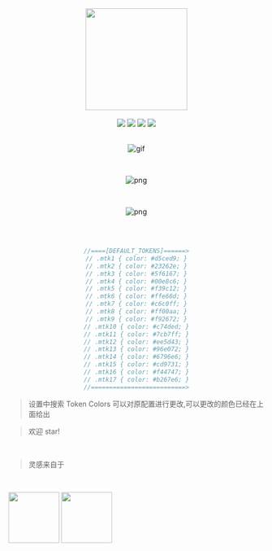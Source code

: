 <div align="center">

<img src="https://oss.xilingbm.com/extension/Andromeda84/logo.gif" width="200"/>

<br/>
<br/>
<img src="https://img.shields.io/github/package-json/v/LiuBairin/Andromeda-84.svg?style=for-the-badge&logo=github" />
<img src="https://img.shields.io/github/stars/LiuBairin/Andromeda-84.svg?logo=github&style=for-the-badge" />
<img src="https://img.shields.io/github/languages/code-size/LiuBairin/Andromeda-84.svg?color=green&style=for-the-badge" />
<img src="https://img.shields.io/github/license/LiuBairin/Andromeda-84.svg?style=for-the-badge&color=blueviolet" />

<br/>
<br/>

![gif](https://www.098540.xyz/Andromeda'84.gif)

<br/>

![png](https://www.098540.xyz/Andromeda'84.png)

<br/>

![png](https://www.098540.xyz/Andromeda'84-black.png)

<br/>

<br/>

```js
//====[DEFAULT_TOKENS]======>
// .mtk1 { color: #d5ced9; }
// .mtk2 { color: #23262e; }
// .mtk3 { color: #5f6167; }
// .mtk4 { color: #00e8c6; }
// .mtk5 { color: #f39c12; }
// .mtk6 { color: #ffe66d; }
// .mtk7 { color: #c6c0ff; }
// .mtk8 { color: #ff00aa; }
// .mtk9 { color: #f92672; }
// .mtk10 { color: #c74ded; }
// .mtk11 { color: #7cb7ff; }
// .mtk12 { color: #ee5d43; }
// .mtk13 { color: #96e072; }
// .mtk14 { color: #6796e6; }
// .mtk15 { color: #cd9731; }
// .mtk16 { color: #f44747; }
// .mtk17 { color: #b267e6; }
//==========================>
```

</div>

> 设置中搜索 Token Colors 可以对原配置进行更改,可以更改的颜色已经在上面给出
> <br/>

> 欢迎 star!

<br/>

> 灵感来自于

<br/>

<img src="https://oss.xilingbm.com/extension/Andromeda84/Andromda.png" width="100" height="100"/> <img src="https://oss.xilingbm.com/extension/Andromeda84/SynthWave84.png" width="100" height="100"/>
